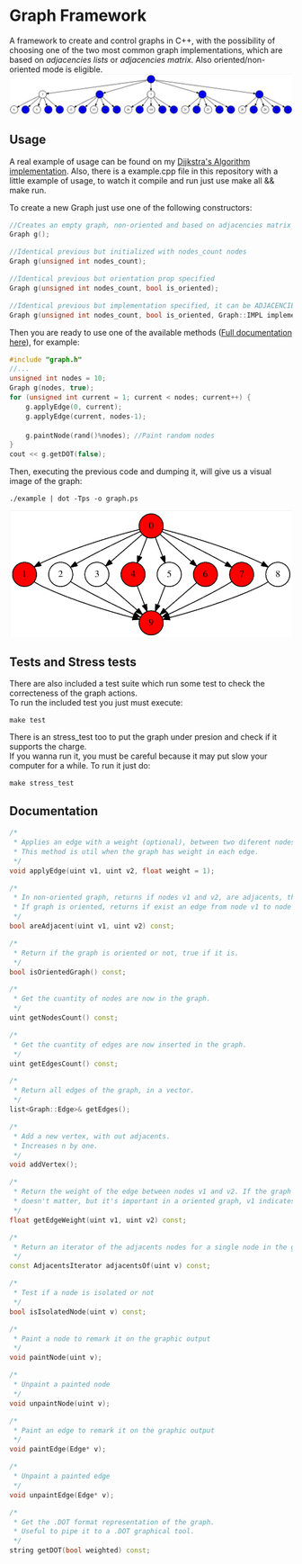 Graph Framework
===============

A framework to create and control graphs in C++, with the possibility of choosing one of the two most common graph implementations, which are based on *adjacencies lists* or *adjacencies matrix*. Also oriented/non-oriented mode is eligible.
![](graph2.png)
## Usage
A real example of usage can be found on my [Dijkstra's Algorithm implementation](https://github.com/pablogomez93/Dijkstra). Also, there is a example.cpp file in this repository with a little example of usage, to watch it compile and run just use make all && make run.<br/>

To create a new Graph just use one of the following constructors:
```c++
//Creates an empty graph, non-oriented and based on adjacencies matrix
Graph g();
```
```c++
//Identical previous but initialized with nodes_count nodes
Graph g(unsigned int nodes_count);
```
```c++
//Identical previous but orientation prop specified
Graph g(unsigned int nodes_count, bool is_oriented);
```
```c++
//Identical previous but implementation specified, it can be ADJACENCIES_MATRIX or ADJACENCIES_LIST
Graph g(unsigned int nodes_count, bool is_oriented, Graph::IMPL implementation);
```
Then you are ready to use one of the available methods ([Full documentation here](#documentation)), for example:
```c++
#include "graph.h"
//...
unsigned int nodes = 10;
Graph g(nodes, true);
for (unsigned int current = 1; current < nodes; current++) {
    g.applyEdge(0, current);
    g.applyEdge(current, nodes-1);
    
    g.paintNode(rand()%nodes); //Paint random nodes
}
cout << g.getDOT(false);
```
Then, executing the previous code and dumping it, will give us a visual image of the graph:

    ./example | dot -Tps -o graph.ps
![](graph.png)
## Tests and Stress tests

There are also included a test suite which run some test to check the correcteness of the graph actions.<br/>
To run the included test you just must execute:

    make test

There is an stress_test too to put the graph under presion and check if it supports the charge.<br/>
If you wanna run it, you must be careful because it may put slow your computer for a while. To run it just do:

    make stress_test

## Documentation
```c++
/*
 * Applies an edge with a weight (optional), between two diferent nodes v1 and v2 (nodes must be already applied to the graph).
 * This method is util when the graph has weight in each edge.
 */
void applyEdge(uint v1, uint v2, float weight = 1);
```
```c++
/*
 * In non-oriented graph, returns if nodes v1 and v2, are adjacents, that means if exist an edge between both.
 * If graph is oriented, returns if exist an edge from node v1 to node v2.
 */
bool areAdjacent(uint v1, uint v2) const;
```
```c++
/*
 * Return if the graph is oriented or not, true if it is.
 */
bool isOrientedGraph() const;
```
```c++
/*
 * Get the cuantity of nodes are now in the graph.
 */
uint getNodesCount() const;
```
```c++
/*
 * Get the cuantity of edges are now inserted in the graph.
 */
uint getEdgesCount() const;
```
```c++
/*
 * Return all edges of the graph, in a vector.
 */
list<Graph::Edge>& getEdges();
```
```c++
/*
 * Add a new vertex, with out adjacents.
 * Increases n by one.
 */
void addVertex();
```
```c++
/*
 * Return the weight of the edge between nodes v1 and v2. If the graph is non-oriented, the orden of the parameters
 * doesn't matter, but it's important in a oriented graph, v1 indicates the origin of the edge, and v2 indicates the end.
 */
float getEdgeWeight(uint v1, uint v2) const;
```
```c++
/*
 * Return an iterator of the adjacents nodes for a single node in the graph.
 */
const AdjacentsIterator adjacentsOf(uint v) const;
```
```c++
/*
 * Test if a node is isolated or not
 */
bool isIsolatedNode(uint v) const;
```
```c++
/*
 * Paint a node to remark it on the graphic output
 */
void paintNode(uint v);
```
```c++
/*
 * Unpaint a painted node
 */
void unpaintNode(uint v);
```
```c++
/*
 * Paint an edge to remark it on the graphic output
 */
void paintEdge(Edge* v);
```
```c++
/*
 * Unpaint a painted edge
 */
void unpaintEdge(Edge* v);
```
```c++
/*
 * Get the .DOT format representation of the graph.
 * Useful to pipe it to a .DOT graphical tool.
 */
string getDOT(bool weighted) const;
